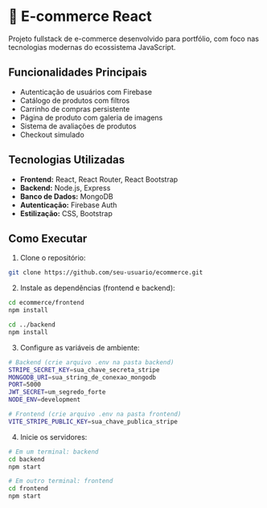 # 🛒 E-commerce React

Projeto fullstack de e-commerce desenvolvido para portfólio, com foco nas tecnologias modernas do ecossistema JavaScript.

## Funcionalidades Principais
- Autenticação de usuários com Firebase
- Catálogo de produtos com filtros
- Carrinho de compras persistente
- Página de produto com galeria de imagens
- Sistema de avaliações de produtos
- Checkout simulado

## Tecnologias Utilizadas
- **Frontend:** React, React Router, React Bootstrap
- **Backend:** Node.js, Express
- **Banco de Dados:** MongoDB
- **Autenticação:** Firebase Auth
- **Estilização:** CSS, Bootstrap

## Como Executar

1. Clone o repositório:
```bash
git clone https://github.com/seu-usuario/ecommerce.git
```

2. Instale as dependências (frontend e backend):
```bash
cd ecommerce/frontend
npm install

cd ../backend
npm install
```

3. Configure as variáveis de ambiente:
```bash
# Backend (crie arquivo .env na pasta backend)
STRIPE_SECRET_KEY=sua_chave_secreta_stripe
MONGODB_URI=sua_string_de_conexao_mongodb
PORT=5000
JWT_SECRET=um_segredo_forte
NODE_ENV=development

# Frontend (crie arquivo .env na pasta frontend)
VITE_STRIPE_PUBLIC_KEY=sua_chave_publica_stripe
```

4. Inicie os servidores:
```bash
# Em um terminal: backend
cd backend
npm start

# Em outro terminal: frontend
cd frontend
npm start
```
